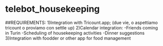 # telebot_housekeeping

##REQUIREMENTS:
1)Integration with Tricount.app; (due vie, o aspettiamo tricount o proviamo con settle up)
2)Calendar integration:
    -Friends coming in Turin
    -Scheduling of housekeeping activities
    -Dinner suggestions
3)Integration with foodder or other app for food management
